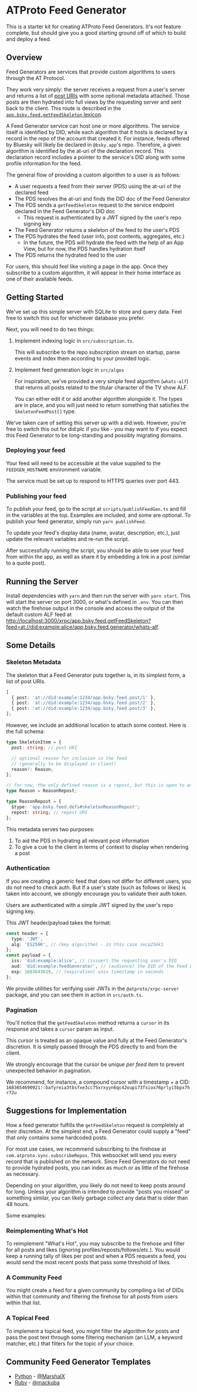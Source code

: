 # ATProto Feed Generator

This is a starter kit for creating ATProto Feed Generators. It's not feature complete, but should give you a good starting ground off of which to build and deploy a feed.

## Overview

Feed Generators are services that provide custom algorithms to users through the AT Protocol.

They work very simply: the server receives a request from a user's server and returns a list of [post URIs](https://atproto.com/specs/at-uri-scheme) with some optional metadata attached. Those posts are then hydrated into full views by the requesting server and sent back to the client. This route is described in the [`app.bsky.feed.getFeedSkeleton` lexicon](https://atproto.com/lexicons/app-bsky-feed#appbskyfeedgetfeedskeleton).

A Feed Generator service can host one or more algorithms. The service itself is identified by DID, while each algorithm that it hosts is declared by a record in the repo of the account that created it. For instance, feeds offered by Bluesky will likely be declared in `@bsky.app`'s repo. Therefore, a given algorithm is identified by the at-uri of the declaration record. This declaration record includes a pointer to the service's DID along with some profile information for the feed.

The general flow of providing a custom algorithm to a user is as follows:

- A user requests a feed from their server (PDS) using the at-uri of the declared feed
- The PDS resolves the at-uri and finds the DID doc of the Feed Generator
- The PDS sends a `getFeedSkeleton` request to the service endpoint declared in the Feed Generator's DID doc
  - This request is authenticated by a JWT signed by the user's repo signing key
- The Feed Generator returns a skeleton of the feed to the user's PDS
- The PDS hydrates the feed (user info, post contents, aggregates, etc.)
  - In the future, the PDS will hydrate the feed with the help of an App View, but for now, the PDS handles hydration itself
- The PDS returns the hydrated feed to the user

For users, this should feel like visiting a page in the app. Once they subscribe to a custom algorithm, it will appear in their home interface as one of their available feeds.

## Getting Started

We've set up this simple server with SQLite to store and query data. Feel free to switch this out for whichever database you prefer.

Next, you will need to do two things:

1. Implement indexing logic in `src/subscription.ts`.

   This will subscribe to the repo subscription stream on startup, parse events and index them according to your provided logic.

2. Implement feed generation logic in `src/algos`

   For inspiration, we've provided a very simple feed algorithm (`whats-alf`) that returns all posts related to the titular character of the TV show ALF.

   You can either edit it or add another algorithm alongside it. The types are in place, and you will just need to return something that satisfies the `SkeletonFeedPost[]` type.

We've taken care of setting this server up with a did:web. However, you're free to switch this out for did:plc if you like - you may want to if you expect this Feed Generator to be long-standing and possibly migrating domains.

### Deploying your feed

Your feed will need to be accessible at the value supplied to the `FEEDGEN_HOSTNAME` environment variable.

The service must be set up to respond to HTTPS queries over port 443.

### Publishing your feed

To publish your feed, go to the script at `scripts/publishFeedGen.ts` and fill in the variables at the top. Examples are included, and some are optional. To publish your feed generator, simply run `yarn publishFeed`.

To update your feed's display data (name, avatar, description, etc.), just update the relevant variables and re-run the script.

After successfully running the script, you should be able to see your feed from within the app, as well as share it by embedding a link in a post (similar to a quote post).

## Running the Server

Install dependencies with `yarn` and then run the server with `yarn start`. This will start the server on port 3000, or what's defined in `.env`. You can then watch the firehose output in the console and access the output of the default custom ALF feed at [http://localhost:3000/xrpc/app.bsky.feed.getFeedSkeleton?feed=at://did:example:alice/app.bsky.feed.generator/whats-alf](http://localhost:3000/xrpc/app.bsky.feed.getFeedSkeleton?feed=at://did:example:alice/app.bsky.feed.generator/whats-alf).

## Some Details

### Skeleton Metadata

The skeleton that a Feed Generator puts together is, in its simplest form, a list of post URIs.

```ts
[
  { post: 'at://did:example:1234/app.bsky.feed.post/1' },
  { post: 'at://did:example:1234/app.bsky.feed.post/2' },
  { post: 'at://did:example:1234/app.bsky.feed.post/3' },
];
```

However, we include an additional location to attach some context. Here is the full schema:

```ts
type SkeletonItem = {
  post: string; // post URI

  // optional reason for inclusion in the feed
  // (generally to be displayed in client)
  reason?: Reason;
};

// for now, the only defined reason is a repost, but this is open to extension
type Reason = ReasonRepost;

type ReasonRepost = {
  $type: 'app.bsky.feed.defs#skeletonReasonRepost';
  repost: string; // repost URI
};
```

This metadata serves two purposes:

1. To aid the PDS in hydrating all relevant post information
2. To give a cue to the client in terms of context to display when rendering a post

### Authentication

If you are creating a generic feed that does not differ for different users, you do not need to check auth. But if a user's state (such as follows or likes) is taken into account, we _strongly_ encourage you to validate their auth token.

Users are authenticated with a simple JWT signed by the user's repo signing key.

This JWT header/payload takes the format:

```ts
const header = {
  type: 'JWT',
  alg: 'ES256K', // (key algorithm) - in this case secp256k1
};
const payload = {
  iss: 'did:example:alice', // (issuer) the requesting user's DID
  aud: 'did:example:feedGenerator', // (audience) the DID of the Feed Generator
  exp: 1683643619, // (expiration) unix timestamp in seconds
};
```

We provide utilities for verifying user JWTs in the `@atproto/xrpc-server` package, and you can see them in action in `src/auth.ts`.

### Pagination

You'll notice that the `getFeedSkeleton` method returns a `cursor` in its response and takes a `cursor` param as input.

This cursor is treated as an opaque value and fully at the Feed Generator's discretion. It is simply passed through the PDS directly to and from the client.

We strongly encourage that the cursor be _unique per feed item_ to prevent unexpected behavior in pagination.

We recommend, for instance, a compound cursor with a timestamp + a CID:
`1683654690921::bafyreia3tbsfxe3cc75xrxyyn6qc42oupi73fxiox76prlyi5bpx7hr72u`

## Suggestions for Implementation

How a feed generator fulfills the `getFeedSkeleton` request is completely at their discretion. At the simplest end, a Feed Generator could supply a "feed" that only contains some hardcoded posts.

For most use cases, we recommend subscribing to the firehose at `com.atproto.sync.subscribeRepos`. This websocket will send you every record that is published on the network. Since Feed Generators do not need to provide hydrated posts, you can index as much or as little of the firehose as necessary.

Depending on your algorithm, you likely do not need to keep posts around for long. Unless your algorithm is intended to provide "posts you missed" or something similar, you can likely garbage collect any data that is older than 48 hours.

Some examples:

### Reimplementing What's Hot

To reimplement "What's Hot", you may subscribe to the firehose and filter for all posts and likes (ignoring profiles/reposts/follows/etc.). You would keep a running tally of likes per post and when a PDS requests a feed, you would send the most recent posts that pass some threshold of likes.

### A Community Feed

You might create a feed for a given community by compiling a list of DIDs within that community and filtering the firehose for all posts from users within that list.

### A Topical Feed

To implement a topical feed, you might filter the algorithm for posts and pass the post text through some filtering mechanism (an LLM, a keyword matcher, etc.) that filters for the topic of your choice.

## Community Feed Generator Templates

- [Python](https://github.com/MarshalX/bluesky-feed-generator) - [@MarshalX](https://github.com/MarshalX)
- [Ruby](https://github.com/mackuba/bluesky-feeds-rb) - [@mackuba](https://github.com/mackuba)
